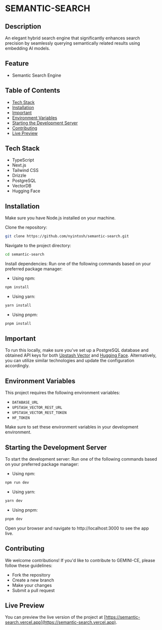 # SEMANTIC-SEARCH

## Description

An elegant hybrid search engine that significantly enhances search precision by seamlessly querying semantically related results using embedding AI models.

## Feature

- Semantic Search Engine

## Table of Contents

- [Tech Stack](#tech-stack)
- [Installation](#installation)
- [Important](#important)
- [Environment Variables](#environment-variables)
- [Starting the Development Server](#starting-the-development-server)
- [Contributing](#contributing)
- [Live Preview](#live-preview)

## Tech Stack

- TypeScript
- Next.js
- Tailwind CSS
- Drizzle
- PostgreSQL
- VectorDB
- Hugging Face

## Installation

Make sure you have Node.js installed on your machine.

Clone the repository:

```bash
git clone https://github.com/nyintosh/semantic-search.git
```

Navigate to the project directory:

```bash
cd semantic-search
```

Install dependencies:
Run one of the following commands based on your preferred package manager:

- Using npm:

```bash
npm install
```

- Using yarn:

```bash
yarn install
```

- Using pnpm:

```bash
pnpm install
```

## Important

To run this locally, make sure you've set up a PostgreSQL database and obtained API keys for both [Upstash Vector](https://upstash.com/docs/vector/overall/whatisvector) and [Hugging Face](https://huggingface.co). Alternatively, you can utilize similar technologies and update the configuration accordingly.

## Environment Variables

This project requires the following environment variables:

- `DATABASE_URL`
- `UPSTASH_VECTOR_REST_URL`
- `UPSTASH_VECTOR_REST_TOKEN`
- `HF_TOKEN`

Make sure to set these environment variables in your development environment.

## Starting the Development Server

To start the development server:
Run one of the following commands based on your preferred package manager:

- Using npm:

```bash
npm run dev
```

- Using yarn:

```bash
yarn dev
```

- Using pnpm:

```bash
pnpm dev
```

Open your browser and navigate to http://localhost:3000 to see the app live.

## Contributing

We welcome contributions! If you'd like to contribute to GEMINI-CE, please follow these guidelines:

- Fork the repository
- Create a new branch
- Make your changes
- Submit a pull request

## Live Preview

You can preview the live version of the project at [https://semantic-search.vercel.app](https://semantic-search.vercel.app).
